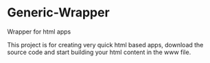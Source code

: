 # Generic-Wrapper
Wrapper for html apps

This project is for creating very quick html based apps, download the source code and start building your html content in the www file.
